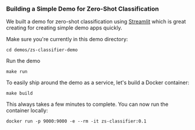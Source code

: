 ### Building a Simple Demo for Zero-Shot Classification

We built a demo for zero-shot classification using [Streamlit](https://streamlit.io/) which is great creating for creating simple demo apps quickly.


Make sure you're currently in this demo directory:

`cd demos/zs-classifier-demo`

Run the demo

`make run`

To easily ship around the demo as a service, let's build a Docker container:

`make build`

This always takes a few minutes to complete. You can now run the container locally:

`docker run -p 9000:9000 -e --rm -it zs-classifier:0.1`
